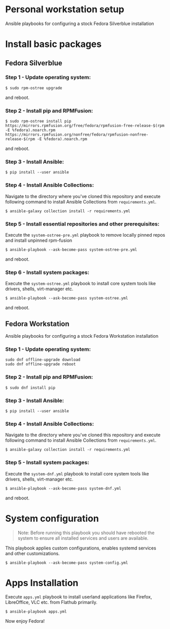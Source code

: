 # Personal workstation setup

Ansible playbooks for configuring a stock Fedora Silverblue installation

# Install basic packages

## Fedora Silverblue

### Step 1 - Update operating system:

    $ sudo rpm-ostree upgrade

and reboot.

### Step 2 - Install pip and RPMFusion:

    $ sudo rpm-ostree install pip https://mirrors.rpmfusion.org/free/fedora/rpmfusion-free-release-$(rpm -E %fedora).noarch.rpm https://mirrors.rpmfusion.org/nonfree/fedora/rpmfusion-nonfree-release-$(rpm -E %fedora).noarch.rpm

and reboot.

### Step 3 - Install Ansible:

    $ pip install --user ansible

### Step 4 - Install Ansible Collections:

Navigate to the directory where you've cloned this repository and execute following command to install Ansible Collections from `requirements.yml`.

    $ ansible-galaxy collection install -r requirements.yml

### Step 5 - Install essential repositories and other prerequisites:

Execute the `system-ostree-pre.yml` playbook to remove locally pinned repos and install unpinned rpm-fusion

    $ ansible-playbook --ask-become-pass system-ostree-pre.yml

and reboot.

### Step 6 - Install system packages:

Execute the `system-ostree.yml` playbook to install core system tools like drivers, shells, virt-manager etc.

    $ ansible-playbook --ask-become-pass system-ostree.yml

and reboot.

## Fedora Workstation

Ansible playbooks for configuring a stock Fedora Workstation installation

### Step 1 - Update operating system:

```
sudo dnf offline-upgrade download
sudo dnf offline-upgrade reboot
```

### Step 2 - Install pip and RPMFusion:

    $ sudo dnf install pip

### Step 3 - Install Ansible:

    $ pip install --user ansible

### Step 4 - Install Ansible Collections:

Navigate to the directory where you've cloned this repository and execute following command to install Ansible Collections from `requirements.yml`.

    $ ansible-galaxy collection install -r requirements.yml

### Step 5 - Install system packages:

Execute the `system-dnf.yml` playbook to install core system tools like drivers, shells, virt-manager etc.

    $ ansible-playbook --ask-become-pass system-dnf.yml

and reboot.

# System configuration

> Note: Before running this playbook you should have rebooted the system to ensure all installed services and users are available.

This playbook applies custom configurations, enables systemd services and other customizations.

    $ ansible-playbook --ask-become-pass system-config.yml

# Apps Installation

Execute `apps.yml` playbook to install userland applications like Firefox, LibreOffice, VLC etc. from Flathub primarily.

    $ ansible-playbook apps.yml

Now enjoy Fedora!
